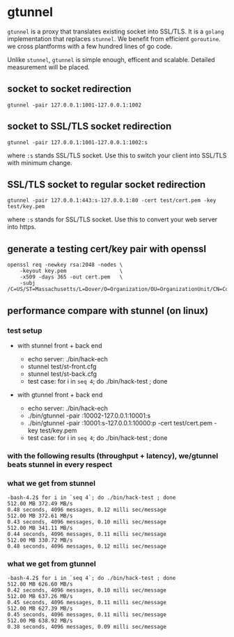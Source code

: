# gtunnel
`gtunnel` is a proxy that translates existing socket into SSL/TLS. It is a `golang` implementation that replaces `stunnel`. We benefit from efficient `goroutine`. we cross plantforms with a few hundred lines of go code.

Unlike `stunnel`, `gtunnel` is simple enough, efficent and scalable. Detailed measurement will be placed.

## socket to socket redirection
```
gtunnel -pair 127.0.0.1:1001-127.0.0.1:1002
```

## socket to SSL/TLS socket redirection
```
gtunnel -pair 127.0.0.1:1001-127.0.0.1:1002:s
```
where `:s` stands SSL/TLS socket. Use this to switch your client into SSL/TLS with minimum change.

## SSL/TLS socket to regular socket redirection
```
gtunnel -pair 127.0.0.1:443:s-127.0.0.1:80 -cert test/cert.pem -key test/key.pem
```
where `:s` stands for SSL/TLS socket. Use this to convert your web server into https.

## generate a testing cert/key pair with openssl
```
openssl req -newkey rsa:2048 -nodes \
    -keyout key.pem                 \
    -x509 -days 365 -out cert.pem   \
    -subj /C=US/ST=Massachusetts/L=Dover/O=Organization/OU=OrganizationUnit/CN=CommonName
```

## performance compare with stunnel (on linux)

### test setup
  - with stunnel front + back end
    - echo server: ./bin/hack-ech
    - stunnel test/st-front.cfg
    - stunnel test/st-back.cfg
    - test case: for i in `seq 4`; do ./bin/hack-test ; done

  - with gtunnel front + back end
    - echo server: ./bin/hack-ech
    - ./bin/gtunnel -pair :10002-127.0.0.1:10001:s
    - ./bin/gtunnel -pair :10001:s-127.0.0.1:10000:p -cert test/cert.pem -key test/key.pem
    - test case: for i in `seq 4`; do ./bin/hack-test ; done

### with the following results (throughput + latency), we/gtunnel beats stunnel in every respect

### what we get from stunnel
```
-bash-4.2$ for i in `seq 4`; do ./bin/hack-test ; done
512.00 MB 372.49 MB/s
0.48 seconds, 4096 messages, 0.12 milli sec/message
512.00 MB 372.61 MB/s
0.43 seconds, 4096 messages, 0.10 milli sec/message
512.00 MB 341.11 MB/s
0.44 seconds, 4096 messages, 0.11 milli sec/message
512.00 MB 330.72 MB/s
0.48 seconds, 4096 messages, 0.12 milli sec/message
```

### what we get from gtunnel
```
-bash-4.2$ for i in `seq 4`; do ./bin/hack-test ; done
512.00 MB 626.60 MB/s
0.42 seconds, 4096 messages, 0.10 milli sec/message
512.00 MB 637.26 MB/s
0.45 seconds, 4096 messages, 0.11 milli sec/message
512.00 MB 627.39 MB/s
0.45 seconds, 4096 messages, 0.11 milli sec/message
512.00 MB 638.92 MB/s
0.38 seconds, 4096 messages, 0.09 milli sec/message
```
